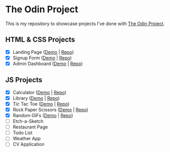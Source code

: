 # The Odin Project
This is my repository to showcase projects I've done with [The Odin Project](https://www.theodinproject.com/).

## HTML & CSS Projects
- [x] Landing Page ([Demo](https://awkcodergirl.github.io/The-Odin-Project/LandingPage/) | [Repo](https://github.com/awkcodergirl/The-Odin-Project/tree/main/LandingPage))
- [x] Signup Form ([Demo](https://awkcodergirl.github.io/The-Odin-Project/Sign-Up-Form/) | [Repo](https://github.com/awkcodergirl/The-Odin-Project/tree/main/Sign-Up-Form))
- [x] Admin Dashboard ([Demo](https://awkcodergirl.github.io/The-Odin-Project/Admin-Dashboard/) | [Repo](https://github.com/awkcodergirl/The-Odin-Project/tree/main/Admin-Dashboard))

## JS Projects
- [x] Calculator ([Demo](https://awkcodergirl.github.io/The-Odin-Project/Calculator/) | [Repo](https://github.com/awkcodergirl/The-Odin-Project/tree/main/Calculator))
- [x] Library ([Demo](https://awkcodergirl.github.io/The-Odin-Project/Library/) | [Repo](https://github.com/awkcodergirl/The-Odin-Project/tree/main/Library))
- [x] Tic Tac Toe ([Demo](https://awkcodergirl.github.io/The-Odin-Project/Tic-Tac-Toe/) | [Repo](https://github.com/awkcodergirl/The-Odin-Project/tree/main/Tic-Tac-Toe))
- [x] Rock Paper Scissors ([Demo](https://awkcodergirl.github.io/The-Odin-Project/RockPaperScissors/) | [Repo](https://github.com/awkcodergirl/The-Odin-Project/tree/main/RockPaperScissors))
- [x] Random GIFs ([Demo](https://awkcodergirl.github.io/The-Odin-Project/Random-GIFs/) | [Repo](https://github.com/awkcodergirl/The-Odin-Project/tree/main/Random-GIFs))
- [ ] Etch-a-Sketch
- [ ] Restaurant Page
- [ ] Todo List
- [ ] Weather App
- [ ] CV Application

